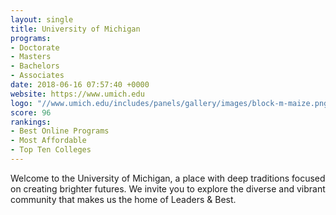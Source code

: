 ```yaml
---
layout: single
title: University of Michigan
programs:
- Doctorate
- Masters
- Bachelors
- Associates
date: 2018-06-16 07:57:40 +0000
website: https://www.umich.edu
logo: "//www.umich.edu/includes/panels/gallery/images/block-m-maize.png"
score: 96
rankings:
- Best Online Programs
- Most Affordable
- Top Ten Colleges
---
```

Welcome to the University of Michigan, a place with deep traditions focused on creating brighter futures. We invite you to explore the diverse and vibrant community that makes us the home of Leaders & Best.